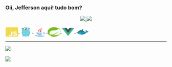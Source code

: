 ### Oii, Jefferson aqui! tudo bom?

<div align="center">
  <a href="https://github.com/jeffersonf-alves">
  <img height="180em" src="https://github-readme-stats.vercel.app/api?username=jeffersonf-alves&show_icons=true&theme=tokyonight&include_all_commits=true&count_private=true"/>
  <img height="180em" src="https://github-readme-stats.vercel.app/api/top-langs/?username=jeffersonf-alves&layout=compact&langs_count=7&theme=tokyonight"/>
</div>

<div style="display: inline_block"><br>
  <img align="center" alt="Jeff-Js" height="30" width="40" src="https://raw.githubusercontent.com/devicons/devicon/master/icons/javascript/javascript-plain.svg">
   <img align="center" alt="Jeff-Node" height="30" width="40" src="https://raw.githubusercontent.com/devicons/devicon/master/icons/go/go-original.svg">
   <img align="center" alt="Jeff-Python" height="30" width="40" src="https://raw.githubusercontent.com/devicons/devicon/master/icons/java/java-original.svg">
  <img align="center" alt="Jeff-Ts" height="30" width="40" src="https://raw.githubusercontent.com/devicons/devicon/master/icons/spring/spring-original.svg">
   <img align="center" alt="Jeff-Ts" height="30" width="40" src="https://raw.githubusercontent.com/devicons/devicon/master/icons/vuejs/vuejs-original.svg">
  <img align="center" alt="Jeff-Ts" height="30" width="40" src="https://raw.githubusercontent.com/devicons/devicon/master/icons/docker/docker-original.svg">
<hr>

</div>

<div>

  <a href="https://www.instagram.com/jeffersonf.alves/" target="_blank"><img src="https://img.shields.io/badge/-Instagram-%23E4405F?style=for-the-badge&logo=instagram&logoColor=white" target="_blank"></a>

  <a href="https://www.linkedin.com/in/jefferson-francisco-alves-6bbb2016b/" target="_blank"><img src="https://img.shields.io/badge/-LinkedIn-%230077B5?style=for-the-badge&logo=linkedin&logoColor=white" target="_blank"></a>
</div>
  
